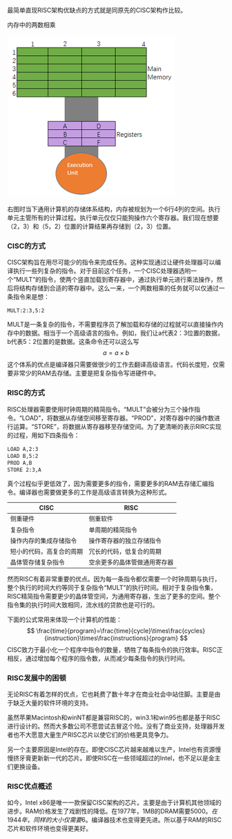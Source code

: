 最简单直现RISC架构优缺点的方式就是同原先的CISC架构作比较。

内存中的两数相乘

![avatar](/img/multmemory.png)

右图时当下通用计算机的存储体系结构，内存被规划为一个6行4列的空间。执行单元主管所有的计算过程。执行单元仅仅只能狗操作六个寄存器。我们现在想要（2，3）和（5，2）位置的计算结果再存储到（2，3）位置。



### CISC的方式

CISC架构旨在用尽可能少的指令来完成任务。这种实现通过让硬件处理器可以编译执行一些列复杂的指令。对于目前这个任务，一个CISC处理器选哟一个“MULT”的指令，使两个竖直加载到寄存器中，通过执行单元进行乘法操作，然后将结构存储到合适的寄存器中。这么一来，一个两数相乘的任务就可以仅通过一条指令来是想：

```assembel
MULT:2:3,5:2
```

MULT是一条复杂的指令，不需要程序员了解加载和存储的过程就可以直接操作内存中的数据。相当于一个高级语言的指令。例如，我们让a代表2：3位置的数据，b代表5：2位置的是数据。这条命令还可以这么写
$$
a=a\times b
$$
这个体系的优点是编译器只需要做很少的工作去翻译高级语言。代码长度短，仅需要非常少的RAM去存储。主要是把复杂指令写进硬件中。

### RISC的方式

RISC处理器需要使用时钟周期的精简指令。“MULT”会被分为三个操作指令。“LOAD”，将数据从存储空间移至寄存器。“PROD”，对寄存器中的操作数进行运算。“STORE”，将数据从寄存器移至存储空间。为了更清晰的表示RIRC实现的过程，用如下四条指令：

```assembly
LOAD A,2:3
LOAD B,5:2
PROD A,B
STORE 2:3,A
```

真个过程似乎更低效了，因为需要更多的指令，需要更多的RAM去存储汇编指令。编译器也需要做更多的工作是高级语言转换为这种形式。

| CISC                     | RISC                         |
| ------------------------ | ---------------------------- |
| 侧重硬件                 | 侧重软件                     |
| 复杂指令                 | 单周期的精简指令             |
| 操作内存的集成存储指令   | 操作寄存器的独立存储指令     |
| 短小的代码，高复合的周期 | 冗长的代码，低复合的周期     |
| 晶体管存储复杂指令       | 空余更多的晶体管做通用寄存器 |

然而RISC有着非常重要的优点。因为每一条指令都仅需要一个时钟周期与执行，整个执行的时间大约等同于复杂指令“MULT”的执行时间。相对于复杂指令集，RISC精简指令需要更少的晶体管空间，为通用寄存器，生出了更多的空间。整个指令集的执行时间大致相同，流水线的贷款也是可行的。

下面的公式常用来体现一个计算机的性能：
$$
\frac{time}{program}=\frac{time}{cycle}\times\frac{cycles}{instruction}\times\frac{instructions}{program}
$$
CISC致力于最小化一个程序中指令的数量，牺牲了每条指令的执行效率。RISC正相反，通过增加每个程序的指令数，从而减少每条指令的执行时间。

### RISC发展中的困顿

无论RISC有着怎样的优点，它也耗费了数十年才在商业社会中站住脚。主要是由于缺乏大量的软件环境的支持。

虽然苹果Macintosh和winNT都是兼容RISC的，win3.1和win95也都是基于RISC进行设计的。然而大多数公司不愿尝试去冒这个险。没有了商业支持，处理器开发者也不大愿意大量生产RISC芯片以使它们的价格更具竞争力。

另一个主要原因是Intel的存在。即使CISC芯片越来越难以生产，Intel也有资源慢慢挤牙膏更新新一代的芯片。即使RISC在一些领域超过的Intel，也不足以是金主们更换设备。

### RISC优点概述

  如今，Intel x86是唯一一款保留CISC架构的芯片。主要是由于计算机其他领域的进步。RAM价格发生了戏剧性的降低。在1977年，1MB的DRAM需要5000$。在1944年，同样的大小仅需要6$。编译器技术也变得更先进。所以基于RAM的RISC芯片和软件环境也变得更美好。